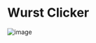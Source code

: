 # Wurst Clicker
![image](https://github.com/WallnussJonas/Sausage-Clicker/assets/65344424/02f2d172-c6b0-4693-b43c-6ffcfd5299d9)
